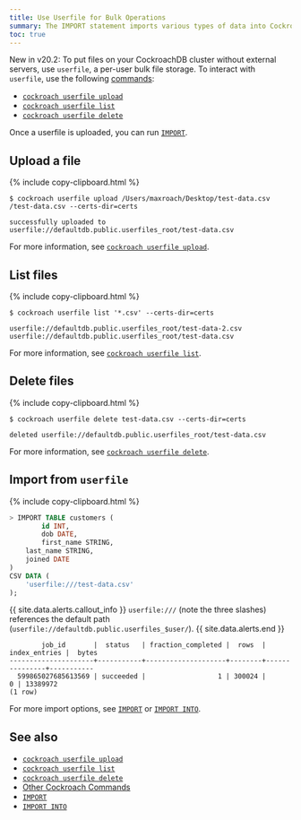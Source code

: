 ```yaml
---
title: Use Userfile for Bulk Operations
summary: The IMPORT statement imports various types of data into CockroachDB.with user-scoped storage.
toc: true
---
```


<span class="version-tag">New in v20.2:</span> To put files on your CockroachDB cluster without external servers, use `userfile`, a per-user bulk file storage. To interact with `userfile`, use the following [commands](cockroach-commands.html):

- [`cockroach userfile upload`](#upload-a-file)
- [`cockroach userfile list`](#list-files)
- [`cockroach userfile delete`](#delete-files)

Once a userfile is uploaded, you can run [`IMPORT`](#import-from-userfile).

## Upload a file

{%  include copy-clipboard.html %}
~~~ shell
$ cockroach userfile upload /Users/maxroach/Desktop/test-data.csv /test-data.csv --certs-dir=certs
~~~

~~~
successfully uploaded to userfile://defaultdb.public.userfiles_root/test-data.csv
~~~

For more information, see [`cockroach userfile upload`](cockroach-userfile-upload.html).

## List files

{%  include copy-clipboard.html %}
~~~ shell
$ cockroach userfile list '*.csv' --certs-dir=certs
~~~

~~~
userfile://defaultdb.public.userfiles_root/test-data-2.csv
userfile://defaultdb.public.userfiles_root/test-data.csv
~~~

For more information, see [`cockroach userfile list`](cockroach-userfile-list.html).

## Delete files

{%  include copy-clipboard.html %}
~~~ shell
$ cockroach userfile delete test-data.csv --certs-dir=certs
~~~

~~~
deleted userfile://defaultdb.public.userfiles_root/test-data.csv
~~~

For more information, see [`cockroach userfile delete`](cockroach-userfile-delete.html).

## Import from `userfile`

{%  include copy-clipboard.html %}
~~~ sql
> IMPORT TABLE customers (
		id INT,
		dob DATE,
		first_name STRING,
    last_name STRING,
    joined DATE
)
CSV DATA (
    'userfile:///test-data.csv'
);
~~~

{{ site.data.alerts.callout_info }}
`userfile:///` (note the three slashes) references the default path (`userfile://defaultdb.public.userfiles_$user/`).
{{ site.data.alerts.end }}

~~~
        job_id       |  status   | fraction_completed |  rows  | index_entries |  bytes
---------------------+-----------+--------------------+--------+---------------+-----------
  599865027685613569 | succeeded |                  1 | 300024 |             0 | 13389972
(1 row)
~~~

For more import options, see [`IMPORT`](import.html) or [`IMPORT INTO`](import-into.html).

## See also

- [`cockroach userfile upload`](cockroach-userfile-upload.html)
- [`cockroach userfile list`](cockroach-userfile-list.html)
- [`cockroach userfile delete`](cockroach-userfile-delete.html)
- [Other Cockroach Commands](cockroach-commands.html)
- [`IMPORT`](import.html)
- [`IMPORT INTO`](import-into.html)
